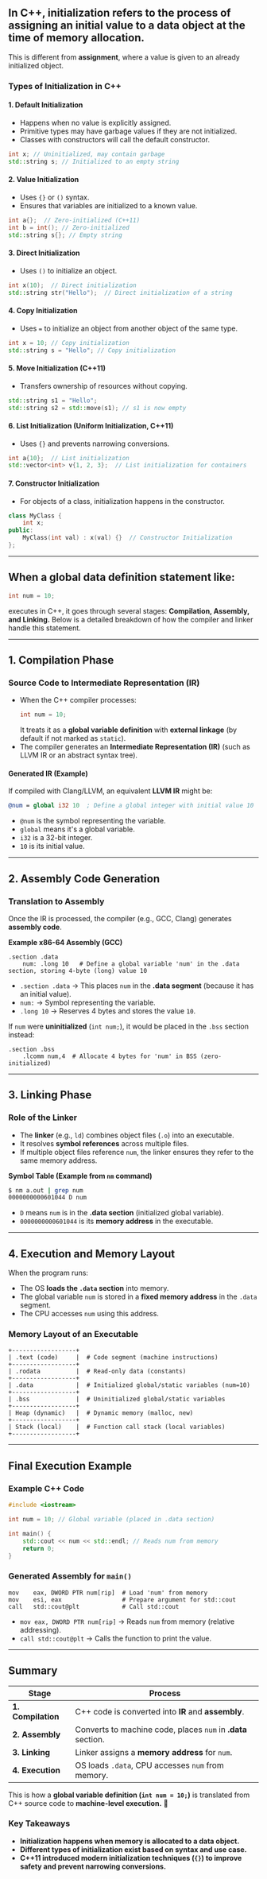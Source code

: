 ## In C++, **initialization** refers to the process of assigning an initial value to a data object at the time of memory allocation.
This is different from **assignment**, where a value is given to an already initialized object.

### **Types of Initialization in C++**

#### **1. Default Initialization**
- Happens when no value is explicitly assigned.
- Primitive types may have garbage values if they are not initialized.
- Classes with constructors will call the default constructor.

```cpp
int x; // Uninitialized, may contain garbage
std::string s; // Initialized to an empty string
```

#### **2. Value Initialization**
- Uses `{}` or `()` syntax.
- Ensures that variables are initialized to a known value.

```cpp
int a{};  // Zero-initialized (C++11)
int b = int(); // Zero-initialized
std::string s{}; // Empty string
```

#### **3. Direct Initialization**
- Uses `()` to initialize an object.

```cpp
int x(10);  // Direct initialization
std::string str("Hello");  // Direct initialization of a string
```

#### **4. Copy Initialization**
- Uses `=` to initialize an object from another object of the same type.

```cpp
int x = 10; // Copy initialization
std::string s = "Hello"; // Copy initialization
```

#### **5. Move Initialization (C++11)**
- Transfers ownership of resources without copying.

```cpp
std::string s1 = "Hello";
std::string s2 = std::move(s1); // s1 is now empty
```

#### **6. List Initialization (Uniform Initialization, C++11)**
- Uses `{}` and prevents narrowing conversions.

```cpp
int a{10};  // List initialization
std::vector<int> v{1, 2, 3};  // List initialization for containers
```

#### **7. Constructor Initialization**
- For objects of a class, initialization happens in the constructor.

```cpp
class MyClass {
    int x;
public:
    MyClass(int val) : x(val) {}  // Constructor Initialization
};
```

---


## When a **global data definition statement** like:  
```cpp
int num = 10;
```
executes in C++, it goes through several stages: **Compilation, Assembly, and Linking.** Below is a detailed breakdown of how the compiler and linker handle this statement.

---

## **1. Compilation Phase**
### **Source Code to Intermediate Representation (IR)**
- When the C++ compiler processes:
  ```cpp
  int num = 10;
  ```
  It treats it as a **global variable definition** with **external linkage** (by default if not marked as `static`).
- The compiler generates an **Intermediate Representation (IR)** (such as LLVM IR or an abstract syntax tree).

#### **Generated IR (Example)**
If compiled with Clang/LLVM, an equivalent **LLVM IR** might be:
```llvm
@num = global i32 10  ; Define a global integer with initial value 10
```
- `@num` is the symbol representing the variable.
- `global` means it's a global variable.
- `i32` is a 32-bit integer.
- `10` is its initial value.

---

## **2. Assembly Code Generation**
### **Translation to Assembly**
Once the IR is processed, the compiler (e.g., GCC, Clang) generates **assembly code**.

**Example x86-64 Assembly (GCC)**
```assembly
.section .data
    num: .long 10   # Define a global variable 'num' in the .data section, storing 4-byte (long) value 10
```
- `.section .data` → This places `num` in the **.data segment** (because it has an initial value).
- `num:` → Symbol representing the variable.
- `.long 10` → Reserves 4 bytes and stores the value `10`.

If `num` were **uninitialized** (`int num;`), it would be placed in the `.bss` section instead:
```assembly
.section .bss
    .lcomm num,4  # Allocate 4 bytes for 'num' in BSS (zero-initialized)
```

---

## **3. Linking Phase**
### **Role of the Linker**
- The **linker** (e.g., `ld`) combines object files (`.o`) into an executable.
- It resolves **symbol references** across multiple files.
- If multiple object files reference `num`, the linker ensures they refer to the same memory address.

**Symbol Table (Example from `nm` command)**
```bash
$ nm a.out | grep num
0000000000601044 D num
```
- `D` means `num` is in the **.data section** (initialized global variable).
- `0000000000601044` is its **memory address** in the executable.

---

## **4. Execution and Memory Layout**
When the program runs:
- The OS **loads the `.data` section** into memory.
- The global variable `num` is stored in a **fixed memory address** in the `.data` segment.
- The CPU accesses `num` using this address.

### **Memory Layout of an Executable**
```
+------------------+
| .text (code)     |  # Code segment (machine instructions)
+------------------+
| .rodata          |  # Read-only data (constants)
+------------------+
| .data            |  # Initialized global/static variables (num=10)
+------------------+
| .bss             |  # Uninitialized global/static variables
+------------------+
| Heap (dynamic)   |  # Dynamic memory (malloc, new)
+------------------+
| Stack (local)    |  # Function call stack (local variables)
+------------------+
```

---

## **Final Execution Example**
### **Example C++ Code**
```cpp
#include <iostream>

int num = 10; // Global variable (placed in .data section)

int main() {
    std::cout << num << std::endl; // Reads num from memory
    return 0;
}
```
### **Generated Assembly for `main()`**
```assembly
mov    eax, DWORD PTR num[rip]  # Load 'num' from memory
mov    esi, eax                 # Prepare argument for std::cout
call   std::cout@plt            # Call std::cout
```
- `mov eax, DWORD PTR num[rip]` → Reads `num` from memory (relative addressing).
- `call std::cout@plt` → Calls the function to print the value.

---

## **Summary**
| **Stage** | **Process** |
|-----------|------------|
| **1. Compilation** | C++ code is converted into **IR** and **assembly**. |
| **2. Assembly** | Converts to machine code, places `num` in **.data** section. |
| **3. Linking** | Linker assigns a **memory address** for `num`. |
| **4. Execution** | OS loads `.data`, CPU accesses `num` from memory. |

This is how a **global variable definition (`int num = 10;`)** is translated from C++ source code to **machine-level execution.** 🚀

### **Key Takeaways**
- **Initialization happens when memory is allocated to a data object.**
- **Different types of initialization exist based on syntax and use case.**
- **C++11 introduced modern initialization techniques (`{}`) to improve safety and prevent narrowing conversions.**
